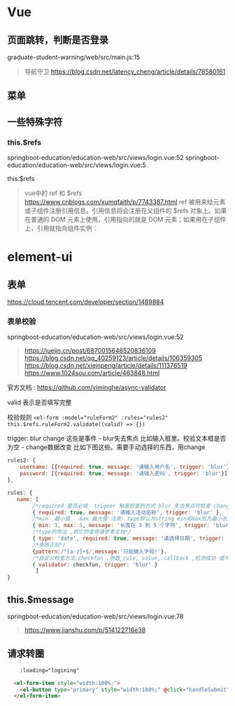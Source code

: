 # Vue

## 页面跳转，判断是否登录
graduate-student-warning/web/src/main.js:15
>导航守卫
https://blog.csdn.net/latency_cheng/article/details/78580161


## 菜单




## 一些特殊字符

### this.$refs

springboot-education/education-web/src/views/login.vue:52
springboot-education/education-web/src/views/login.vue:5

this.$refs

>vue中的 ref 和 $refs
https://www.cnblogs.com/xumqfaith/p/7743387.html
ref 被用来给元素或子组件注册引用信息。引用信息将会注册在父组件的 $refs 对象上。如果在普通的 DOM 元素上使用，引用指向的就是 DOM 元素；如果用在子组件上，引用就指向组件实例：






# element-ui

## 表单

https://cloud.tencent.com/developer/section/1489884
<el-form>
<el-form-item>

### 表单校验

springboot-education/education-web/src/views/login.vue:52

>https://juejin.cn/post/6870015646520836109
https://blog.csdn.net/qq_40259123/article/details/106359305
https://blog.csdn.net/xiejnpeng/article/details/111376519
https://www.1024sou.com/article/463848.html

官方文档 : https://github.com/yiminghe/async-validator

valid 表示是否填写完整

校验规则
`<el-form :model="ruleForm2" :rules="rules2"`
`this.$refs.ruleForm2.validate((valid) => {})`

trigger: blur change 这些是事件
    - blur失去焦点
        比如输入框里。校验文本框是否为空
    - change数据改变
        比如下图这些。需要手动选择的东西，用change

```js
rules2: {
    username: [{required: true, message: '请输入用户名', trigger: 'blur'}],
    password: [{required: true, message: '请输入密码', trigger: 'blur'}]
},

```

```js
rules: { 
   name: [ 
        /*required 是否必填  trigeer 触发检查的方式 blur 失去焦点时检查 change 值发生改变时触发*/
        { required: true, message: '请输入活动名称', trigger: 'blur' },
        /*min  最小值   max 最大值 注意: type默认为string min和max则为最小长度和最大长度  当需要设置成数字的最小值和最大值时 type:'number' 需要在绑定时写  v-model.number='age' 但input的type 不能设置为number否则获取的值会一直被视为是字符串 */
        { min: 3, max: 5, message: '长度在 3 到 5 个字符', trigger: 'blur' } ,
        /*type的用法 ,其它的使用请参考文档*/
        { type: 'date', required: true, message: '请选择日期', trigger: 'change' },
        /*使用正则*/
        {pattern:/^[a-z]+$/,message:'只能输入字母!'},
        /*自定义检查方法.checkfun ,参数 rule, value, callback ,检测成功 或不成功都需要手动调用 callback , 验证不成功时 callback(new Error('提示信息')) :注意 当在下面的对象中有message时则验证失败只会显示message的值 */
        { validator: checkfun, trigger: 'blur' }
         ]
}
```

## this.$message

springboot-education/education-web/src/views/login.vue:78

>https://www.jianshu.com/p/514122716e38



## 请求转圈

```html
    :loading="logining"

  <el-form-item style="width:100%;">
    <el-button type="primary" style="width:100%;" @click="handleSubmit" :loading="logining">登录</el-button>
  </el-form-item>
```
